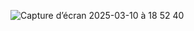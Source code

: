 ![Capture d’écran 2025-03-10 à 18 52 40](https://github.com/user-attachments/assets/c09611b4-e8bb-4f8c-9fac-43a596b1cd4d)

